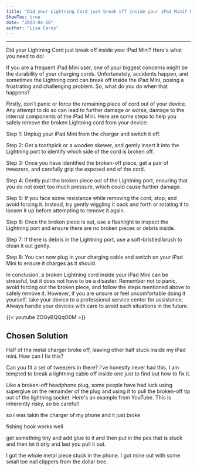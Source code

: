 ```yaml
---
title: "Did your Lightning Cord just break off inside your iPad Mini? Here's what you need to do!"
ShowToc: true 
date: "2023-04-16"
author: "Lisa Carey"
---
```

*****
Did your Lightning Cord just break off inside your iPad Mini? Here's what you need to do!

If you are a frequent iPad Mini user, one of your biggest concerns might be the durability of your charging cords. Unfortunately, accidents happen, and sometimes the Lightning cord can break off inside the iPad Mini, posing a frustrating and challenging problem. So, what do you do when that happens?

Firstly, don't panic or force the remaining piece of cord out of your device. Any attempt to do so can lead to further damage or worse, damage to the internal components of the iPad Mini. Here are some steps to help you safely remove the broken Lightning cord from your device:

Step 1: Unplug your iPad Mini from the charger and switch it off.

Step 2: Get a toothpick or a wooden skewer, and gently insert it into the Lightning port to identify which side of the cord is broken off.

Step 3: Once you have identified the broken-off piece, get a pair of tweezers, and carefully grip the exposed end of the cord.

Step 4: Gently pull the broken piece out of the Lightning port, ensuring that you do not exert too much pressure, which could cause further damage.

Step 5: If you face some resistance while removing the cord, stop, and avoid forcing it. Instead, try gently wiggling it back and forth or rotating it to loosen it up before attempting to remove it again.

Step 6: Once the broken piece is out, use a flashlight to inspect the Lightning port and ensure there are no broken pieces or debris inside.

Step 7: If there is debris in the Lightning port, use a soft-bristled brush to clean it out gently.

Step 8: You can now plug in your charging cable and switch on your iPad Mini to ensure it charges as it should.

In conclusion, a broken Lightning cord inside your iPad Mini can be stressful, but it does not have to be a disaster. Remember not to panic, avoid forcing out the broken piece, and follow the steps mentioned above to safely remove it. However, if you are unsure or feel uncomfortable doing it yourself, take your device to a professional service center for assistance. Always handle your devices with care to avoid such situations in the future.

{{< youtube ZOGyBQQqO0M >}} 



## Chosen Solution
 Half of the metal charger broke off, leaving other half stuck inside my iPad mini.
How can I fix this?

 Can you fit a set of tweezers in there?
I've honestly never had this.  I am tempted to break a lightning cable off inside one just to find out how to fix it.

 Like a broken-off headphone plug, some people have had luck using superglue on the remainder of the plug and using it to pull the broken-off tip out of the lightning socket.
Here's an example from YouTube.
This is inherently risky, so be careful!

 so i was takin the charger of my phone and it just broke

 fishing hook works well

 get something tiny and add glue to it and then put in the pes that is stuck and then let it driy and  last you pull it out.

 I got the whole metal piece stuck in the phone. I got mine out with some small toe nail clippers from the dollar tree.




